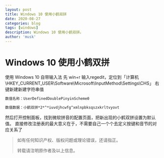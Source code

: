 ```yaml
---
layout: post
title: Windows 10 使用小鹤双拼
date: 2020-08-27
categories: blog
tags: [windows]
description: Windows 10 使用小鹤双拼。
author: 'musk'
---
```

# Windows 10 使用小鹤双拼
使用 Windows 10 自带输入法
先 win+r 输入regedit，定位到「计算机\HKEY_CURRENT_USER\Software\Microsoft\InputMethod\Settings\CHS」
右键新建新建字符串值
```html
数值名称：UserDefinedDoublePinyinScheme0
```
```html
数值数据：小鹤双拼*2*^*iuvdjhcwfg^xmlnpbksqszxkrltvyovt
```
然后打开控制面板，找到微软拼音的配置页面，把新出现的小鹤双拼设置为默认值。
直接修改注册表的最大意义在于，不需要自己一个个去定义按键和音节的对应关系了
> 如有任何知识产权、版权问题或理论错误，还请指正。
>
> 转载请注明原作者及以上信息。